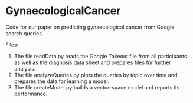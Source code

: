 # GynaecologicalCancer
Code for our paper on predicting gynaecological cancer from Google search queries

Files:
1. The file readData.py reads the Google Takeout file from all participants as well as the diagnosis data sheet and prepares files for further analysis.
2. The file analyzeQueries.py plots the queries by topic over time and prepares the data for learning a model.
3. The file createModel.py builds a vector-space model and reports its performance.
